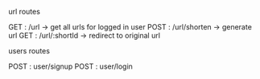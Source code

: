 url routes 

GET : /url           -> get all urls for logged in user
POST : /url/shorten  -> generate url
GET : /url/:shortId -> redirect to original url

users routes

POST : user/signup
POST : user/login
